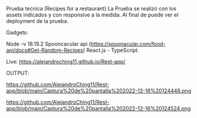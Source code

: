 Prueba tecnica (Recipes for a restaurant)
La Prueba se realizó con los assets indicados y con responsive a la medida. Al final de puede ver el deployment de la prueba.

Gadgets:

Node -v 18.19.2
Spooncacular api (https://spoonacular.com/food-api/docs#Get-Random-Recipes)
React.js - TypeScript.

Live: https://alejandroching11.github.io/Rest-app/

OUTPUT:


https://github.com/AlejandroChing11/Rest-app/blob/main/Captura%20de%20pantalla%202022-12-16%20124448.png 


https://github.com/AlejandroChing11/Rest-app/blob/main/Captura%20de%20pantalla%202022-12-16%20124524.png 







